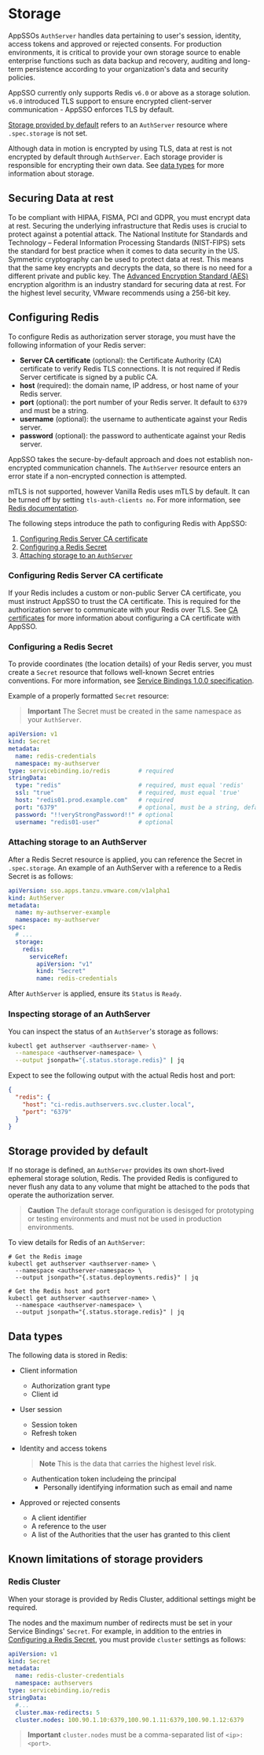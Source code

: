 # Storage

AppSSOs `AuthServer` handles data pertaining to user's session, identity, access tokens and approved or rejected
consents. For production environments, it is critical to provide your own storage source to enable enterprise
functions such as data backup and recovery, auditing and long-term persistence according to your organization's data and
security policies.

AppSSO currently only supports Redis `v6.0` or above as a storage solution. `v6.0` introduced TLS support to ensure
encrypted client-server communication - AppSSO enforces TLS by default.

[Storage provided by default](#default-storage) refers to an `AuthServer` resource where `.spec.storage` is not set.

Although data in motion is encrypted by using TLS, data at rest is not encrypted by default through `AuthServer`. Each
storage provider is responsible for encrypting their own data. See [data types](#data-types) for more
information about storage.

## <a id="secure-data-at-rest"></a>Securing Data at rest

To be compliant with HIPAA, FISMA, PCI and GDPR, you must encrypt data at rest. Securing
the underlying infrastructure that Redis uses is crucial to protect against a potential attack.
The National Institute for Standards and Technology – Federal Information Processing Standards (NIST-FIPS) sets the
standard for best practice when it comes to data security in the US.
Symmetric cryptography can be used to protect data at rest. This means that the same key encrypts and
decrypts the data, so there is no need for a different private and public key. The [Advanced Encryption Standard (AES)](https://nvlpubs.nist.gov/nistpubs/FIPS/NIST.FIPS.197.pdf)
encryption algorithm is an industry standard for securing data at rest. For the highest level security, VMware recommends 
using a 256-bit key.


## <a id="redis"></a>Configuring Redis

To configure Redis as authorization server storage, you must have the following information of your Redis server:

- **Server CA certificate** (optional): the Certificate Authority (CA) certificate to verify Redis TLS 
connections. It is not required if Redis Server certificate is signed by a public CA.
- **host** (required): the domain name, IP address, or host name of your Redis server.
- **port** (optional): the port number of your Redis server. It default to `6379` and must be a string.
- **username** (optional): the username to authenticate against your Redis server.
- **password** (optional): the password to authenticate against your Redis server.

AppSSO takes the secure-by-default approach and does not establish non-encrypted communication channels. 
The `AuthServer` resource enters an error state if a non-encrypted connection is attempted.

mTLS is not supported, however Vanilla Redis uses mTLS by default. It can be turned off by setting `tls-auth-clients no`.
For more information, see [Redis documentation](https://redis.io/docs/management/security/encryption/#client-certificate-authentication).

The following steps introduce the path to configuring Redis with AppSSO:

1. [Configuring Redis Server CA certificate](#ca-cert)
1. [Configuring a Redis Secret](#redis-secret)
1. [Attaching storage to an `AuthServer`](#attach-storage)

### <a id="ca-cert"></a>Configuring Redis Server CA certificate

If your Redis includes a custom or non-public Server CA certificate, you must instruct AppSSO to
trust the CA certificate. This is required for the authorization server to communicate with your
Redis over TLS. See [CA certificates](ca-certs.hbs.md) for more information about configuring a CA certificate with AppSSO.

### <a id='redis-secret'></a>Configuring a Redis Secret

To provide coordinates (the location details) of your Redis server, you must create a `Secret` resource that
follows well-known Secret entries conventions. 
For more information, see [Service Bindings 1.0.0 specification](https://github.com/servicebinding/spec#well-known-secret-entries).

Example of a properly formatted `Secret` resource:

>**Important** The Secret must be created in the same namespace as your `AuthServer`.

```yaml
apiVersion: v1
kind: Secret
metadata:
  name: redis-credentials
  namespace: my-authserver
type: servicebinding.io/redis        # required
stringData:
  type: "redis"                      # required, must equal 'redis'
  ssl: "true"                        # required, must equal 'true'
  host: "redis01.prod.example.com"   # required
  port: "6379"                       # optional, must be a string, defaults to "6379" if left empty
  password: "!!veryStrongPassword!!" # optional
  username: "redis01-user"           # optional
```

### <a id="attach-storage"></a>Attaching storage to an AuthServer

After a Redis Secret resource is applied, you can reference the Secret in `.spec.storage`. An example of an
AuthServer with a reference to a Redis Secret is as follows:

```yaml
apiVersion: sso.apps.tanzu.vmware.com/v1alpha1
kind: AuthServer
metadata:
  name: my-authserver-example
  namespace: my-authserver
spec:
  # ...
  storage:
    redis:
      serviceRef:
        apiVersion: "v1"
        kind: "Secret"
        name: redis-credentials
```

After `AuthServer` is applied, ensure its `Status` is `Ready`.

### <a id="inspect-storage"></a>Inspecting storage of an AuthServer

You can inspect the status of an `AuthServer`'s storage as follows:

```bash
kubectl get authserver <authserver-name> \
  --namespace <authserver-namespace> \
  --output jsonpath="{.status.storage.redis}" | jq
```

Expect to see the following output with the actual Redis host and port:

```json
{
  "redis": {
    "host": "ci-redis.authservers.svc.cluster.local",
    "port": "6379"
  }
}
```

## <a id="default-storage"></a>Storage provided by default

If no storage is defined, an `AuthServer` provides its own short-lived ephemeral storage solution, 
Redis. The provided Redis is configured to never flush any data to any volume that might be attached to the pods 
that operate the authorization server.

>**Caution** The default storage configuration is desisged for prototyping or testing environments 
and must not be used in production environments.

To view details for Redis of an `AuthServer`:

```shell
# Get the Redis image
kubectl get authserver <authserver-name> \
  --namespace <authserver-namespace> \
  --output jsonpath="{.status.deployments.redis}" | jq

# Get the Redis host and port
kubectl get authserver <authserver-name> \
  --namespace <authserver-namespace> \
  --output jsonpath="{.status.storage.redis}" | jq
```

## <a id='data-types'></a>Data types

The following data is stored in Redis:

- Client information
    - Authorization grant type
    - Client id

- User session
    - Session token
    - Refresh token

- Identity and access tokens

    >**Note** This is the data that carries the highest level risk.

    - Authentication token includeing the principal
        - Personally identifying information such as email and name

- Approved or rejected consents
    - A client identifier
    - A reference to the user
    - A list of the Authorities that the user has granted to this client

## <a id='limits'></a>Known limitations of storage providers 

### <a id='redis-cluster'></a>Redis Cluster

When your storage is provided by Redis Cluster, additional settings might be required.

The nodes and the maximum number of redirects must be set in your Service Bindings' `Secret`. 
For example, in addition to the entries in [Configuring a Redis Secret](#redis-secret), 
you must provide `cluster` settings as follows:

```yaml
apiVersion: v1
kind: Secret
metadata:
  name: redis-cluster-credentials
  namespace: authservers
type: servicebinding.io/redis
stringData:
  #...
  cluster.max-redirects: 5
  cluster.nodes: 100.90.1.10:6379,100.90.1.11:6379,100.90.1.12:6379
```

>**Important** `cluster.nodes` must be a comma-separated list of `<ip>:<port>`.
